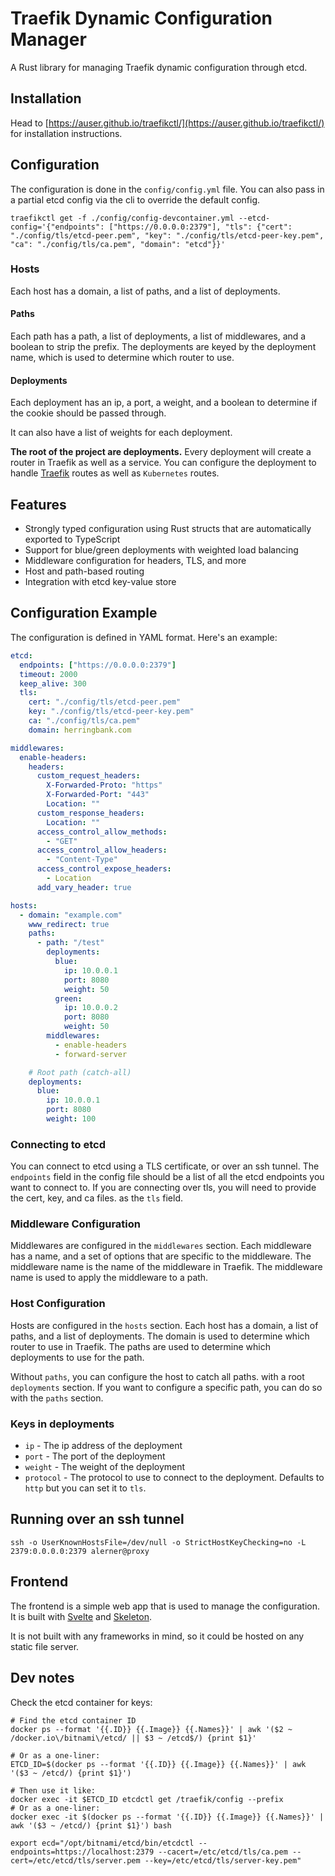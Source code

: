 # Traefik Dynamic Configuration Manager

A Rust library for managing Traefik dynamic configuration through etcd.

## Installation

Head to [https://auser.github.io/traefikctl/](https://auser.github.io/traefikctl/) for installation instructions.

## Configuration

The configuration is done in the `config/config.yml` file. You can also pass in a partial etcd config via the cli to override the default config.

```
traefikctl get -f ./config/config-devcontainer.yml --etcd-config='{"endpoints": ["https://0.0.0.0:2379"], "tls": {"cert": "./config/tls/etcd-peer.pem", "key": "./config/tls/etcd-peer-key.pem", "ca": "./config/tls/ca.pem", "domain": "etcd"}}'
```

### Hosts

Each host has a domain, a list of paths, and a list of deployments.

#### Paths

Each path has a path, a list of deployments, a list of middlewares, and a boolean to strip the prefix. The deployments are keyed by the deployment name, which is used to determine which router to use.

#### Deployments

Each deployment has an ip, a port, a weight, and a boolean to determine if the cookie should be passed through.

It can also have a list of weights for each deployment.

**The root of the project are deployments.** Every deployment will create a router in Traefik as well as a service. You can configure the deployment to handle [Traefik](https://doc.traefik.io/traefik) routes as well as `Kubernetes` routes. 

## Features

- Strongly typed configuration using Rust structs that are automatically exported to TypeScript
- Support for blue/green deployments with weighted load balancing
- Middleware configuration for headers, TLS, and more
- Host and path-based routing
- Integration with etcd key-value store

## Configuration Example

The configuration is defined in YAML format. Here's an example:

```yaml
etcd:
  endpoints: ["https://0.0.0.0:2379"]
  timeout: 2000
  keep_alive: 300
  tls:
    cert: "./config/tls/etcd-peer.pem"
    key: "./config/tls/etcd-peer-key.pem"
    ca: "./config/tls/ca.pem"
    domain: herringbank.com

middlewares:
  enable-headers:
    headers:
      custom_request_headers:
        X-Forwarded-Proto: "https"
        X-Forwarded-Port: "443"
        Location: ""
      custom_response_headers:
        Location: ""
      access_control_allow_methods:
        - "GET"
      access_control_allow_headers:
        - "Content-Type"
      access_control_expose_headers:
        - Location
      add_vary_header: true

hosts:
  - domain: "example.com"
    www_redirect: true
    paths:
      - path: "/test"
        deployments:
          blue:
            ip: 10.0.0.1
            port: 8080
            weight: 50
          green:
            ip: 10.0.0.2
            port: 8080
            weight: 50
        middlewares:  
          - enable-headers
          - forward-server

    # Root path (catch-all)
    deployments:
      blue:
        ip: 10.0.0.1
        port: 8080
        weight: 100
```

### Connecting to etcd

You can connect to etcd using a TLS certificate, or over an ssh tunnel. The `endpoints` field in the config file should be a list of all the etcd endpoints you want to connect to. If you are connecting over tls, you will need to provide the cert, key, and ca files. as the `tls` field.

### Middleware Configuration

Middlewares are configured in the `middlewares` section. Each middleware has a name, and a set of options that are specific to the middleware. The middleware name is the name of the middleware in Traefik. The middleware name is used to apply the middleware to a path.

### Host Configuration

Hosts are configured in the `hosts` section. Each host has a domain, a list of paths, and a list of deployments. The domain is used to determine which router to use in Traefik. The paths are used to determine which deployments to use for the path.

Without `paths`, you can configure the host to catch all paths. with a root `deployments` section. If you want to configure a specific path, you can do so with the `paths` section.

### Keys in deployments

- `ip` - The ip address of the deployment
- `port` - The port of the deployment
- `weight` - The weight of the deployment
- `protocol` - The protocol to use to connect to the deployment. Defaults to `http` but you can set it to `tls`.

## Running over an ssh tunnel

```
ssh -o UserKnownHostsFile=/dev/null -o StrictHostKeyChecking=no -L 2379:0.0.0.0:2379 alerner@proxy
```

## Frontend

The frontend is a simple web app that is used to manage the configuration. It is built with [Svelte](https://svelte.dev/) and [Skeleton](http://getskeleton.com/). 

It is not built with any frameworks in mind, so it could be hosted on any static file server.

## Dev notes

Check the etcd container for keys:

```
# Find the etcd container ID
docker ps --format '{{.ID}} {{.Image}} {{.Names}}' | awk '($2 ~ /docker.io\/bitnami\/etcd/ || $3 ~ /etcd$/) {print $1}'

# Or as a one-liner:
ETCD_ID=$(docker ps --format '{{.ID}} {{.Image}} {{.Names}}' | awk '($3 ~ /etcd/) {print $1}')

# Then use it like:
docker exec -it $ETCD_ID etcdctl get /traefik/config --prefix
# Or as a one-liner:
docker exec -it $(docker ps --format '{{.ID}} {{.Image}} {{.Names}}' | awk '($3 ~ /etcd/) {print $1}') bash

export ecd="/opt/bitnami/etcd/bin/etcdctl --endpoints=https://localhost:2379 --cacert=/etc/etcd/tls/ca.pem --cert=/etc/etcd/tls/server.pem --key=/etc/etcd/tls/server-key.pem"
```
